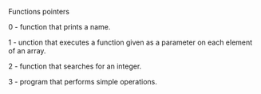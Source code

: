 Functions pointers

0 - function that prints a name.

1 - unction that executes a function given as a parameter on each element of an array.

2 -  function that searches for an integer.

3 -  program that performs simple operations.


